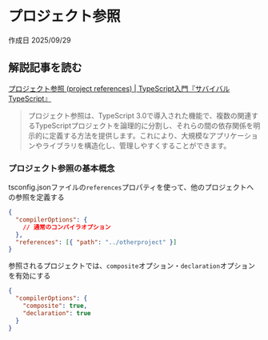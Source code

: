 # プロジェクト参照

作成日 2025/09/29

## 解説記事を読む

[プロジェクト参照 (project references) | TypeScript入門『サバイバルTypeScript』](https://typescriptbook.jp/reference/advanced-topics/project-references)

> プロジェクト参照は、TypeScript 3.0で導入された機能で、複数の関連するTypeScriptプロジェクトを論理的に分割し、それらの間の依存関係を明示的に定義する方法を提供します。これにより、大規模なアプリケーションやライブラリを構造化し、管理しやすくすることができます。

### プロジェクト参照の基本概念

tsconfig.jsonファイルの`references`プロパティを使って、他のプロジェクトへの参照を定義する

```json
{
  "compilerOptions": {
    // 通常のコンパイラオプション
  },
  "references": [{ "path": "../otherproject" }]
}
```

参照されるプロジェクトでは、`composite`オプション・`declaration`オプションを有効にする

```json
{
  "compilerOptions": {
    "composite": true,
    "declaration": true
  }
}
```
